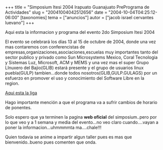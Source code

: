 +++
title = "Simposium Itesi 2004 Irapuato Guanajuato PrePrograma de Actividades"
slug = "20041004042512656"
date = "2004-10-04T04:25:12-06:00"
[taxonomies]
tema = ["anuncios"]
autor = ["jacob israel cervantes luevano"]
+++

Aqui esta la informacion y programa del evento 2do Simposium Itesi
2004

El evento se celebrará los días 13 al 15 de octubre de 2004, donde una
vez mas contaremos con conferencistas de
empresas,organizaciones,asociaciones,escuelas muy importantes tanto del
sector publico y privado como Sun Microsystems Mexico, Coral Tecnologia
y Sistemas Luz, Microsoft, ACM y MEMS y una vez mas el super Grupo
LInuxero del Bajio(GLIB) estará presente y el grupo de usuarios linux
puebla(GULP) tambien...donde todos nosotros(GLIB,GULP.GULAGS) por un
esfuerzo en promover el uso y conocimiento del Software Libre en la
region.

<!-- more -->

[Aqui esta la liga](http://www.expoautotransportebajio.com/jacob)

Hago importante mención a que el programa va a sufrir cambios de horario
de ponentes.

Solo espero que ya terminen la pagina **web oficial** del
simposium..pero por lo que veo y a 1 semana y media del evento...no veo
claro cuando....vayan a poner la informacion...uhmmmmta ma....chale!!!

Quien todavia se anime a impartir algun taller pues es mas que
bienvenido..bueno pues comenten que onda.
